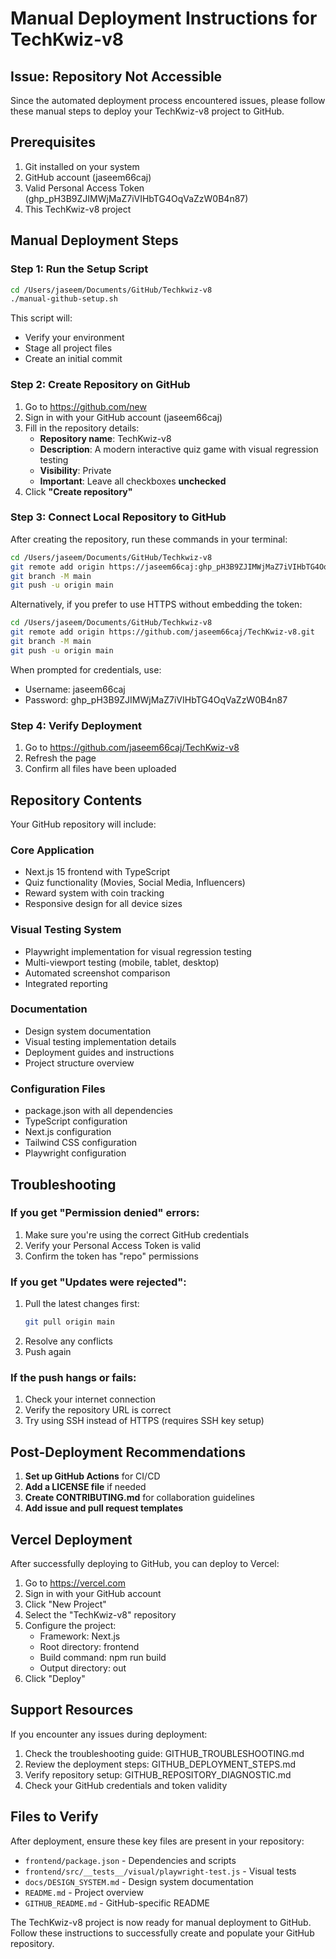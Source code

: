 # Manual Deployment Instructions for TechKwiz-v8

## Issue: Repository Not Accessible

Since the automated deployment process encountered issues, please follow these manual steps to deploy your TechKwiz-v8 project to GitHub.

## Prerequisites

1. Git installed on your system
2. GitHub account (jaseem66caj)
3. Valid Personal Access Token (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)
4. This TechKwiz-v8 project

## Manual Deployment Steps

### Step 1: Run the Setup Script
```bash
cd /Users/jaseem/Documents/GitHub/Techkwiz-v8
./manual-github-setup.sh
```

This script will:
- Verify your environment
- Stage all project files
- Create an initial commit

### Step 2: Create Repository on GitHub

1. Go to https://github.com/new
2. Sign in with your GitHub account (jaseem66caj)
3. Fill in the repository details:
   - **Repository name**: TechKwiz-v8
   - **Description**: A modern interactive quiz game with visual regression testing
   - **Visibility**: Private
   - **Important**: Leave all checkboxes **unchecked**
4. Click **"Create repository"**

### Step 3: Connect Local Repository to GitHub

After creating the repository, run these commands in your terminal:

```bash
cd /Users/jaseem/Documents/GitHub/Techkwiz-v8
git remote add origin https://jaseem66caj: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@github.com/jaseem66caj/TechKwiz-v8.git
git branch -M main
git push -u origin main
```

Alternatively, if you prefer to use HTTPS without embedding the token:

```bash
cd /Users/jaseem/Documents/GitHub/Techkwiz-v8
git remote add origin https://github.com/jaseem66caj/TechKwiz-v8.git
git branch -M main
git push -u origin main
```

When prompted for credentials, use:
- Username: jaseem66caj
- Password: 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

### Step 4: Verify Deployment

1. Go to https://github.com/jaseem66caj/TechKwiz-v8
2. Refresh the page
3. Confirm all files have been uploaded

## Repository Contents

Your GitHub repository will include:

### Core Application
- Next.js 15 frontend with TypeScript
- Quiz functionality (Movies, Social Media, Influencers)
- Reward system with coin tracking
- Responsive design for all device sizes

### Visual Testing System
- Playwright implementation for visual regression testing
- Multi-viewport testing (mobile, tablet, desktop)
- Automated screenshot comparison
- Integrated reporting

### Documentation
- Design system documentation
- Visual testing implementation details
- Deployment guides and instructions
- Project structure overview

### Configuration Files
- package.json with all dependencies
- TypeScript configuration
- Next.js configuration
- Tailwind CSS configuration
- Playwright configuration

## Troubleshooting

### If you get "Permission denied" errors:
1. Make sure you're using the correct GitHub credentials
2. Verify your Personal Access Token is valid
3. Confirm the token has "repo" permissions

### If you get "Updates were rejected":
1. Pull the latest changes first:
   ```bash
   git pull origin main
   ```
2. Resolve any conflicts
3. Push again

### If the push hangs or fails:
1. Check your internet connection
2. Verify the repository URL is correct
3. Try using SSH instead of HTTPS (requires SSH key setup)

## Post-Deployment Recommendations

1. **Set up GitHub Actions** for CI/CD
2. **Add a LICENSE file** if needed
3. **Create CONTRIBUTING.md** for collaboration guidelines
4. **Add issue and pull request templates**

## Vercel Deployment

After successfully deploying to GitHub, you can deploy to Vercel:

1. Go to https://vercel.com
2. Sign in with your GitHub account
3. Click "New Project"
4. Select the "TechKwiz-v8" repository
5. Configure the project:
   - Framework: Next.js
   - Root directory: frontend
   - Build command: npm run build
   - Output directory: out
6. Click "Deploy"

## Support Resources

If you encounter any issues during deployment:

1. Check the troubleshooting guide: GITHUB_TROUBLESHOOTING.md
2. Review the deployment steps: GITHUB_DEPLOYMENT_STEPS.md
3. Verify repository setup: GITHUB_REPOSITORY_DIAGNOSTIC.md
4. Check your GitHub credentials and token validity

## Files to Verify

After deployment, ensure these key files are present in your repository:

- `frontend/package.json` - Dependencies and scripts
- `frontend/src/__tests__/visual/playwright-test.js` - Visual tests
- `docs/DESIGN_SYSTEM.md` - Design system documentation
- `README.md` - Project overview
- `GITHUB_README.md` - GitHub-specific README

The TechKwiz-v8 project is now ready for manual deployment to GitHub. Follow these instructions to successfully create and populate your GitHub repository.